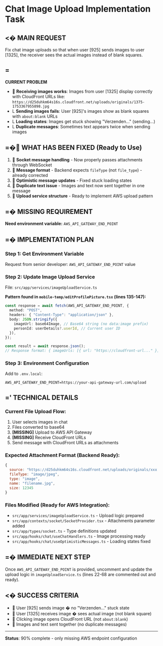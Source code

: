 # Chat Image Upload Implementation Task

## <� **MAIN REQUEST**

Fix chat image uploads so that when user [925] sends images to user [1325], the receiver sees the actual images instead of blank squares.

## =

**CURRENT PROBLEM**

-  **Receiving images works**: Images from user [1325] display correctly with CloudFront URLs like:
  `https://d25duhkm64s16s.cloudfront.net/uploads/originals/1375-1753367955898.jpg`
- L **Sending images fails**: User [925]'s images show as blank squares with `about:blank` URLs
- L **Loading states**: Images get stuck showing "Verzenden..." (sending...)
- L **Duplicate messages**: Sometimes text appears twice when sending images

## =� **WHAT HAS BEEN FIXED (Ready to Use)**

1.  **Socket message handling** - Now properly passes attachments through WebSocket
2.  **Message format** - Backend expects `fileType` (not `file_type`) - already corrected
3.  **Optimistic message updates** - Fixed stuck loading states
4.  **Duplicate text issue** - Images and text now sent together in one message
5.  **Upload service structure** - Ready to implement AWS upload pattern

## =� **MISSING REQUIREMENT**

**Need environment variable:** `AWS_API_GATEWAY_END_POINT`

## =� **IMPLEMENTATION PLAN**

### **Step 1: Get Environment Variable**

Request from senior developer: `AWS_API_GATEWAY_END_POINT` value

### **Step 2: Update Image Upload Service**

File: `src/app/services/imageUploadService.ts`

**Pattern found in `mobile-temp/editProfilePicture.tsx` (lines 135-147):**

```typescript
const response = await fetch(AWS_API_GATEWAY_END_POINT, {
  method: "POST",
  headers: { "Content-Type": "application/json" },
  body: JSON.stringify({
    imageUrl: base64Image, // Base64 string (no data:image prefix)
    personId: userDetails?.userId, // Current user ID
  }),
});

const result = await response.json();
// Response format: { imageUrls: [{ url: "https://cloudfront-url..." }] }
```

### **Step 3: Environment Configuration**

Add to `.env.local`:

```
AWS_API_GATEWAY_END_POINT=https://your-api-gateway-url.com/upload
```

## =' **TECHNICAL DETAILS**

### **Current File Upload Flow:**

1. User selects images in chat
2. Files converted to base64
3. **[MISSING]** Upload to AWS API Gateway
4. **[MISSING]** Receive CloudFront URLs
5. Send message with CloudFront URLs as attachments

### **Expected Attachment Format (Backend Ready):**

```javascript
{
  source: "https://d25duhkm64s16s.cloudfront.net/uploads/originals/xxx.jpg",
  fileType: "image/jpeg",
  type: "image",
  name: "filename.jpg",
  size: 12345
}
```

### **Files Modified (Ready for AWS Integration):**

- `src/app/services/imageUploadService.ts` - Upload logic prepared
- `src/app/contexts/socket/SocketProvider.tsx` - Attachments parameter added
- `src/app/types/socket.ts` - Type definitions updated
- `src/app/hooks/chat/useChatHandlers.ts` - Image processing ready
- `src/app/hooks/chat/useOptimisticMessages.ts` - Loading states fixed

## =� **IMMEDIATE NEXT STEP**

Once `AWS_API_GATEWAY_END_POINT` is provided, uncomment and update the upload logic in `imageUploadService.ts` (lines 22-68 are commented out and ready).

## <� **SUCCESS CRITERIA**

-  User [925] sends image � no "Verzenden..." stuck state
-  User [1325] receives image � sees actual image (not blank square)
-  Clicking image opens CloudFront URL (not `about:blank`)
-  Images and text sent together (no duplicate messages)

---

**Status**: 90% complete - only missing AWS endpoint configuration
